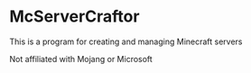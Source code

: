 # McServerCraftor
This is a program for creating and managing Minecraft servers

Not affiliated with Mojang or Microsoft
